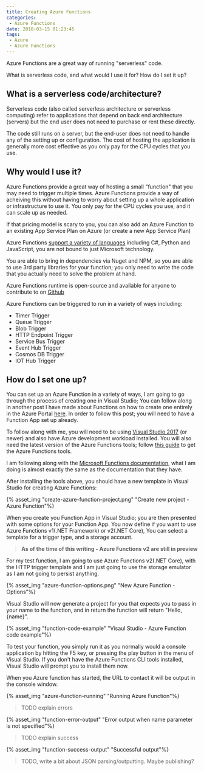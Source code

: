 ```yaml
---
title: Creating Azure Functions
categories:
 - Azure Functions
date: 2018-03-15 01:23:45
tags:
 - Azure
 - Azure Functions
---
```

Azure Functions are a great way of running "serverless" code.

What is serverless code, and what would I use it for? How do I set it up?
<!-- more --> 

## What is a serverless code/architecture?

Serverless code (also called serverless architecture or serverless computing) refer to applications that depend on back end architecture (servers) but the end user does not need to purchase or rent these directly.

The code still runs on a server, but the end-user does not need to handle any of the setting up or configuration. The cost of hosting the application is generally more cost effective as you only pay for the CPU cycles that you use.

## Why would I use it?

Azure Functions provide a great way of hosting a small "function" that you may need to trigger multiple times. Azure Functions provide a way of acheiving this without having to worry about setting up a whole application or infrastructure to use it. You only pay for the CPU cycles you use, and it can scale up as needed.

If that pricing model is scary to you, you can also add an Azure Function to an existing App Service Plan on Azure (or create a new App Service Plan)

Azure Functions [support a variety of languages](https://docs.microsoft.com/en-us/azure/azure-functions/supported-languages) including C#, Python and JavaScript, you are not bound to just Microsoft technology.

You are able to bring in dependencies via Nuget and NPM, so you are able to use 3rd party libraries for your function; you only need to write the code that you actually need to solve the problem at hand.

Azure Functions runtime is open-source and available for anyone to contribute to on [Github](https://github.com/azure/azure-webjobs-sdk-script)

Azure Functions can be triggered to run in a variety of ways including:
- Timer Trigger
- Queue Trigger
- Blob Trigger
- HTTP Endpoint Trigger
- Service Bus Trigger
- Event Hub Trigger
- Cosmos DB Trigger
- IOT Hub Trigger

## How do I set one up?

You can set up an Azure Function in a variety of ways, I am going to go through the process of creating one in Visual Studio; You can follow along in another post I have made about Functions on how to create one entirely in the Azure Portal [here](https://coombes.nz/blog/publish-azure-function/). In order to follow this post; you will need to have a Function App set up already.

To follow along with me, you will need to be using [Visual Studio 2017](https://www.visualstudio.com/thank-you-downloading-visual-studio/?sku=Community&rel=15) (or newer) and also have Azure development workload installed. You will also need the latest version of the Azure Functions tools; follow [this guide](https://docs.microsoft.com/en-us/azure/azure-functions/functions-develop-vs#check-your-tools-version) to get the Azure Functions tools.

I am following along with the [Microsoft Functions documentation](https://docs.microsoft.com/en-us/azure/azure-functions/functions-create-your-first-function-visual-studio), what I am doing is almost exactly the same as the documentation that they have.

After installing the tools above, you should have a new template in Visual Studio for creating Azure Functions:

{% asset_img "create-azure-function-project.png" "Create new project - Azure Function"%}

When you create you Function App in Visual Studio; you are then presented with some options for your Function App. You now define if you want to use Azure Functions v1(.NET Framework) or v2(.NET Core), You can select a template for a trigger type, and a storage account.

> **As of the time of this writing - Azure Functions v2 are still in preview**

For my test function, I am going to use Azure Functions v2(.NET Core), with the HTTP trigger template and I am just going to use the storage emulator as I am not going to persist anything.

{% asset_img "azure-function-options.png" "New Azure Function - Options"%}

Visual Studio will now generate a project for you that expects you to pass in your name to the function, and in return the function will return "Hello, {name}".

{% asset_img "function-code-example" "Visaul Studio - Azure Function code example"%}

To test your function, you simply run it as you normally would a console application by hitting the F5 key, or pressing the play button in the menu of Visual Studio. If you don't have the Azure Functions CLI tools installed, Visual Studio will prompt you to install them now.

When you Azure function has started, the URL to contact it will be output in the console window.

{% asset_img "azure-function-running" "Running Azure Function"%}

> TODO explain errors

{% asset_img "function-error-output" "Error output when name parameter is not specified"%}

> TODO explain success

{% asset_img "function-success-output" "Successful output"%}

> TODO, write a bit about JSON parsing/outputting. Maybe publishing?